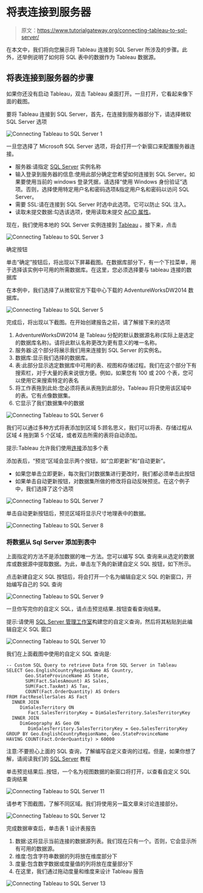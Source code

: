 # 将表连接到服务器

> 原文：<https://www.tutorialgateway.org/connecting-tableau-to-sql-server/>

在本文中，我们将向您展示将 Tableau 连接到 SQL Server 所涉及的步骤。此外，还举例说明了如何将 SQL 表中的数据作为 Tableau 数据源。

## 将表连接到服务器的步骤

如果你还没有启动 Tableau，双击 Tableau 桌面打开。一旦打开，它看起来像下面的截图。

要将 Tableau 连接到 SQL Server，首先，在连接到服务器部分下，请选择微软 SQL Server 选项

![Connecting Tableau to SQL Server 1](img/37e5e523e8052e581b5e49851f10195e.png)

一旦您选择了 Microsoft SQL Server 选项，将会打开一个新窗口来配置服务器连接。

*   服务器:请指定 [SQL Server](https://www.tutorialgateway.org/sql/) 实例名称
*   输入登录到服务器的信息:使用此部分确定您希望如何连接到 SQL Server。如果要使用当前的 windows 登录凭据，请选择“使用 Windows 身份验证”选项。否则，选择使用特定用户名和密码选项&指定用户名和密码以访问 SQL Server。
*   需要 SSL:请在连接到 SQL Server 时选中此选项。它可以防止 SQL 注入。
*   读取未提交数据:勾选该选项，使用读取未提交 [ACID 属性](https://www.tutorialgateway.org/acid-properties-in-sql-server/)。

现在，我们使用本地的 SQL Server 实例连接到 [Tableau](https://www.tutorialgateway.org/tableau/) 。接下来，点击

![Connecting Tableau to SQL Server 3](img/1f36e624d69b6c6fe41f0f668f0c17d5.png)

确定按钮

单击“确定”按钮后，将出现以下屏幕截图。在数据库部分下，有一个下拉菜单，用于选择该实例中可用的所需数据库。在这里，您必须选择要与 tableau 连接的数据库

在本例中，我们选择了从微软官方下载中心下载的 AdventureWorksDW2014 数据库。

![Connecting Tableau to SQL Server 5](img/d2af01cfd7b553c4af0dee9c40a2f1b3.png)

完成后，将出现以下截图。在开始创建报告之前，请了解接下来的选项

1.  AdventureWorksDW2014 是 Tableau 分配的默认数据源名称(实际上是选定的数据库名称)。请将此默认名称更改为更有意义的唯一名称。
2.  服务器:这个部分将展示我们用来连接到 SQL Server 的实例名。
3.  数据库:显示我们选择的数据库。
4.  表:此部分显示选定数据库中可用的表、视图和存储过程。我们在这个部分下有搜索栏，对于大量的表来说很方便。例如，如果您有 100 或 200 个表，您可以使用它来搜索特定的表名
5.  将工作表拖到此处:您必须将表从表拖到此部分。Tableau 将只使用该区域中的表。它有点像数据集。
6.  它显示了我们数据集中的数据

![Connecting Tableau to SQL Server 6](img/cc60c1244c68901dea8389fa442bf2b6.png)

我们可以通过多种方式将表添加到区域 5:顾名思义，我们可以将表、存储过程从区域 4 拖到第 5 个区域，或者双击所需的表将自动添加。

提示:Tableau 允许我们使用[连接](https://www.tutorialgateway.org/how-to-join-data-in-tableau/)添加多个表

添加表后，“预览”区域会显示两个按钮，如“立即更新”和“自动更新”。

*   如果您单击立即更新，每次我们对数据集进行更改时，我们都必须单击此按钮
*   如果单击自动更新按钮，对数据集所做的修改将自动反映预览。在这个例子中，我们选择了这个选项

![Connecting Tableau to SQL Server 7](img/7e7e3a1d228ed290443c57fa408bbba3.png)

单击自动更新按钮后，预览区域将显示尺寸地理表中的数据。

![Connecting Tableau to SQL Server 8](img/c1b697f51a0328dfc0aa5e01b55d27d0.png)

### 将数据从 Sql Server 添加到表中

上面指定的方法不是添加数据的唯一方法。您可以编写 SQL 查询来从选定的数据库或数据源中提取数据。为此，单击左下角的新建自定义 SQL 按钮，如下所示。

点击新建自定义 SQL 按钮后，将会打开一个名为编辑自定义 SQL 的新窗口，开始编写自己的 SQL 查询

![Connecting Tableau to SQL Server 9](img/e2faaae46beb48e912d86d52afdc0808.png)

一旦你写完你的自定义 SQL，请点击预览结果..按钮查看查询结果。

提示:请使用 [SQL Server 管理工作室](https://www.tutorialgateway.org/sql-server-management-studio/)构建您的自定义查询，然后将其粘贴到此编辑自定义 SQL 窗口

![Connecting Tableau to SQL Server 10](img/7209ab887af63d48259734bb54a78e87.png)

我们在上面截图中使用的自定义 SQL 查询是:

```
-- Custom SQL Query to retrieve Data from SQL Server in Tableau 
SELECT Geo.EnglishCountryRegionName AS Country, 
       Geo.StateProvinceName AS State, 
       SUM(Fact.SalesAmount) AS Sales, 
       SUM(Fact.TaxAmt) AS Tax, 
       COUNT(Fact.OrderQuantity) AS Orders
FROM FactResellerSales AS Fact
  INNER JOIN
     DimSalesTerritory ON 
        Fact.SalesTerritoryKey = DimSalesTerritory.SalesTerritoryKey 
  INNER JOIN
     DimGeography AS Geo ON 
        DimSalesTerritory.SalesTerritoryKey = Geo.SalesTerritoryKey
GROUP BY Geo.EnglishCountryRegionName, Geo.StateProvinceName
HAVING COUNT(Fact.OrderQuantity) > 60000

```

注意:不要担心上面的 SQL 查询，了解编写自定义查询的过程。但是，如果你想了解，请阅读我们的 [SQL Server](https://www.tutorialgateway.org/sql/) 教程

单击预览结果后..按钮，一个名为视图数据的新窗口将打开，以查看自定义 SQL 查询结果

![Connecting Tableau to SQL Server 11](img/a87f9bca7249f622dccc417b93715e7f.png)

请参考下图截图，了解不同区域。我们将使用另一篇文章来讨论连接部分。

![Connecting Tableau to SQL Server 12](img/73132609355547802873d9b17ee65070.png)

完成数据审查后，单击表 1 设计表报告

1.  数据:这将显示当前连接的数据源列表。我们现在只有一个。否则，它会显示所有可用的数据源。
2.  维度:包含字符串数据的列将放在维度部分下
3.  度量:包含数字数据或度量值的列将放在度量部分下
4.  在这里，我们通过拖动度量和维度来设计 Tableau 报告

![Connecting Tableau to SQL Server 13](img/fe224b01ae4c95bcdac4115bc3c57372.png)